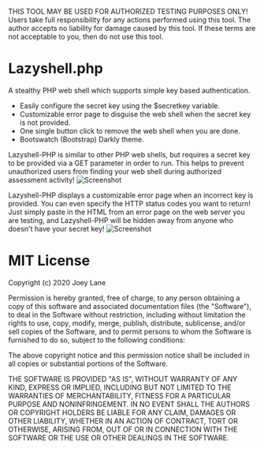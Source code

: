 THIS TOOL MAY BE USED FOR AUTHORIZED TESTING PURPOSES ONLY! Users take full responsibility for any actions performed using this tool. The author accepts no liability for damage caused by this tool. If these terms are not acceptable to you, then do not use this tool.

# Lazyshell.php
A stealthy PHP web shell which supports simple key based authentication.

* Easily configure the secret key using the $secretkey variable.
* Customizable error page to disguise the web shell when the secret key is not provided.
* One single button click to remove the web shell when you are done.
* Bootswatch (Bootstrap) Darkly theme.

Lazyshell-PHP is similar to other PHP web shells, but requires a secret key to be provided via a GET parameter in order to run. This helps to prevent unauthorized users from finding your web shell during authorized assessment activity!
![Screenshot](https://raw.githubusercontent.com/joeylane/Lazyshell.php/master/screenshot.png)

Lazyshell-PHP displays a customizable error page when an incorrect key is provided. You can even specify the HTTP status codes you want to return! Just simply paste in the HTML from an error page on the web server you are testing, and Lazyshell-PHP will be hidden away from anyone who doesn't have your secret key!
![Screenshot](https://raw.githubusercontent.com/joeylane/Lazyshell.php/master/screenshot-errorpage.png)

# MIT License

Copyright (c) 2020 Joey Lane

Permission is hereby granted, free of charge, to any person obtaining a copy
of this software and associated documentation files (the "Software"), to deal
in the Software without restriction, including without limitation the rights
to use, copy, modify, merge, publish, distribute, sublicense, and/or sell
copies of the Software, and to permit persons to whom the Software is
furnished to do so, subject to the following conditions:

The above copyright notice and this permission notice shall be included in all
copies or substantial portions of the Software.

THE SOFTWARE IS PROVIDED "AS IS", WITHOUT WARRANTY OF ANY KIND, EXPRESS OR
IMPLIED, INCLUDING BUT NOT LIMITED TO THE WARRANTIES OF MERCHANTABILITY,
FITNESS FOR A PARTICULAR PURPOSE AND NONINFRINGEMENT. IN NO EVENT SHALL THE
AUTHORS OR COPYRIGHT HOLDERS BE LIABLE FOR ANY CLAIM, DAMAGES OR OTHER
LIABILITY, WHETHER IN AN ACTION OF CONTRACT, TORT OR OTHERWISE, ARISING FROM,
OUT OF OR IN CONNECTION WITH THE SOFTWARE OR THE USE OR OTHER DEALINGS IN THE
SOFTWARE.
